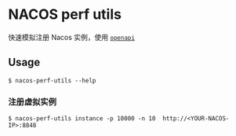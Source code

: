 # NACOS perf utils

快速模拟注册 Nacos 实例，使用 [`openapi`](https://nacos.io/zh-cn/docs/open-api.html)

## Usage
```
$ nacos-perf-utils --help
```

### 注册虚拟实例
```
$ nacos-perf-utils instance -p 10000 -n 10  http://<YOUR-NACOS-IP>:8848
```